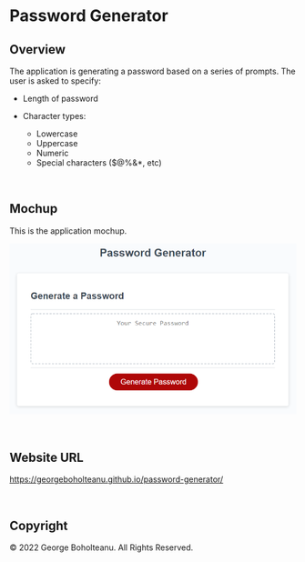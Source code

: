 # Password Generator

## Overview

The application is generating a password based on a series of prompts. The user is asked to specify:

* Length of password

* Character types:
  * Lowercase
  * Uppercase
  * Numeric
  * Special characters ($@%&*, etc)

&nbsp;

## Mochup

This is the application mochup.

![_Password Generator Mochup_](/assets/password-generator-mochup.png)

&nbsp;

## Website URL
https://georgeboholteanu.github.io/password-generator/

&nbsp;

## Copyright

© 2022 George Boholteanu.
  All Rights Reserved.
